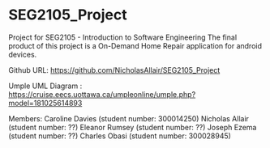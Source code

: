# SEG2105_Project
Project for SEG2105 - Introduction to Software Engineering
The final product of this project is a On-Demand Home Repair application for android devices.

Github URL: https://github.com/NicholasAllair/SEG2105_Project

Umple UML Diagram : https://cruise.eecs.uottawa.ca/umpleonline/umple.php?model=181025614893

Members:
Caroline Davies (student number: 300014250)
Nicholas Allair (student number: ??)
Eleanor Rumsey (student number: ??)
Joseph Ezema (student number: ??)
Charles Obasi (student number: 300028945)
